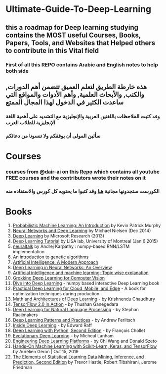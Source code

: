 
# Ultimate-Guide-To-Deep-Learning

##  this a roadmap for Deep learning studying contains the MOST useful Courses, Books, Papers, Tools, and Websites that Helped others to contribute in this Vital field 
### First of all this REPO contains Arabic and English notes to help both side 
## هذه خارطة الطريق لتعلم العميق تتضمن أهم الدورات, والكتب, والأبحاث العلمية, وأهم الأدوات والمواقع التي ساعدت الكثير في الدخول لهذا المجال الممتع 
### وقد كتبت الملاحظات باللغتين العربية والإنجليزية مع التشديد على أهمية اللغة الإنجليزية للطلاب العرب 
### سألين المولى أن يوفقكم ولا تنسونا من دعائكم 

# Courses 
### courses from @dair-ai on this [Repo](https://github.com/dair-ai/ML-YouTube-Courses) which contains all youtube FREE courses and the contributors wrote their notes on it  
### الكورست ستجدونها مجانية [هنا](https://github.com/dair-ai/ML-YouTube-Courses) وقد كتبوا ما يحتويه كل كورس والاستفاده منه


# Books
1. [Probabilistic Machine Learning: An Introduction](https://probml.github.io/pml-book/book1.html) by Kevin Patrick Murphy
2. [Neural Networks and Deep Learning](http://neuralnetworksanddeeplearning.com/) by  Michael Nielsen (Dec 2014)
3.  [Deep Learning](http://research.microsoft.com/pubs/209355/DeepLearning-NowPublishing-Vol7-SIG-039.pdf) by Microsoft Research (2013)
4.  [Deep Learning Tutorial](http://deeplearning.net/tutorial/deeplearning.pdf) by LISA lab, University of Montreal (Jan 6 2015)
5.  [neuraltalk](https://github.com/karpathy/neuraltalk) by Andrej Karpathy : numpy-based RNN/LSTM implementation
6.  [An introduction to genetic algorithms](http://www.boente.eti.br/fuzzy/ebook-fuzzy-mitchell.pdf)
7.  [Artificial Intelligence: A Modern Approach](http://aima.cs.berkeley.edu/)
8.  [Deep Learning in Neural Networks: An Overview](http://arxiv.org/pdf/1404.7828v4.pdf)
9.  [Artificial intelligence and machine learning: Topic wise explanation](https://leonardoaraujosantos.gitbooks.io/artificial-inteligence/)
10. [Grokking Deep Learning for Computer Vision](https://www.manning.com/books/grokking-deep-learning-for-computer-vision)
11. [Dive into Deep Learning](https://d2l.ai/) - numpy based interactive Deep Learning book
12. [Practical Deep Learning for Cloud, Mobile, and Edge](https://www.oreilly.com/library/view/practical-deep-learning/9781492034858/) - A book for optimization techniques during production.
13. [Math and Architectures of Deep Learning](https://www.manning.com/books/math-and-architectures-of-deep-learning) - by Krishnendu Chaudhury
14. [TensorFlow 2.0 in Action](https://www.manning.com/books/tensorflow-in-action) - by Thushan Ganegedara
15. [Deep Learning for Natural Language Processing](https://www.manning.com/books/deep-learning-for-natural-language-processing) - by Stephan Raaijmakers
16. [Deep Learning Patterns and Practices](https://www.manning.com/books/deep-learning-patterns-and-practices) - by Andrew Ferlitsch
17. [Inside Deep Learning](https://www.manning.com/books/inside-deep-learning) - by Edward Raff
18. [Deep Learning with Python, Second Edition](https://www.manning.com/books/deep-learning-with-python-second-edition) - by François Chollet
19. [Evolutionary Deep Learning](https://www.manning.com/books/evolutionary-deep-learning) - by Micheal Lanham
20. [Engineering Deep Learning Platforms](https://www.manning.com/books/engineering-deep-learning-platforms) - by Chi Wang and Donald Szeto
21. [Hands-On Machine Learning with Scikit-Learn, Keras, and TensorFlow](https://www.knowledgeisle.com/wp-content/uploads/2019/12/2-Aur%C3%A9lien-G%C3%A9ron-Hands-On-Machine-Learning-with-Scikit-Learn-Keras-and-Tensorflow_-Concepts-Tools-and-Techniques-to-Build-Intelligent-Systems-O%E2%80%99Reilly-Media-2019.pdf) by Aurélien Géron  | Oct 15, 2019
22. [The Elements of Statistical Learning
Data Mining, Inference, and Prediction, Second Edition](https://link.springer.com/content/pdf/10.1007/978-0-387-84858-7.pdf) by Trevor Hastie, Robert Tibshirani, Jerome Friedman

